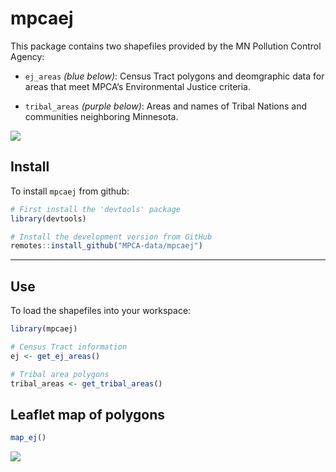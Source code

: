 
# mpcaej

This package contains two shapefiles provided by the MN Pollution
Control Agency:

- `ej_areas` *(blue below)*: Census Tract polygons and deomgraphic data
  for areas that meet MPCA’s Environmental Justice criteria.

- `tribal_areas` *(purple below)*: Areas and names of Tribal Nations and
  communities neighboring Minnesota.

![](ej_map.png)

## Install

To install `mpcaej` from github:

``` r
# First install the 'devtools' package
library(devtools)

# Install the development version from GitHub
remotes::install_github("MPCA-data/mpcaej")
```

------------------------------------------------------------------------

## Use

To load the shapefiles into your workspace:

``` r
library(mpcaej)

# Census Tract information
ej <- get_ej_areas()

# Tribal area polygons
tribal_areas <- get_tribal_areas()
```

## Leaflet map of polygons

``` r
map_ej()
```

![](ej_map_pop.png)
